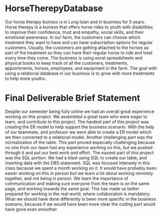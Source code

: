 # HorseTherepyDatabase
Our horse therapy buiness is in Long Islan and in business for 5 years. Horse therepy is a buiness that offers horse rides to youth with disabilities to improve their confidence, trust and empathy, social skills, and their emotional awereness. In our farm, the customers can choose which treatment they want to have and can have subscription options for regular customers. Usually, the customers are getting attached to the horses as part of the treatment so they can have their regular horse to ride and treat every time they come. The business is using excel spreadsheets and physical books to keep track of all the customers, treatments, appointments, horses, employees, and equipment in the farm. The goal with using a relational database in our business is to grow with more treatments to help more youths.


Final Deliverable Brief Statement 
=

Despite our semester being fully online we had an overall great experience working on this project. We assembled a great team who were eager to learn, and contribute to this project. The hardest part of this project was creating the ER model to help support the business scenario. With the help of our teammate, and professor we were able to create a ER model which we then converted to a relational model. Another challenging part was the normalization of the table. This part proved especially challenging because no one from our team had any experience working on this, but we pushed through it and put our best work and effort. The easiest part of this project was the SQL portion. We had a blast using SQL to create our table, and inserting data with the DBS statement. SQL was focused intensely in this class because we spent a month working on it. It would have probably been easier working on this in person but we learn a lot about working remotely together, and not being in person. We learn the importance of communication and making sure everyone from the team is on the same page, and working towards the same goal. This has made us better prepared for working in the real world, where collaboration is mandatory. What we should have done differently is been more specific in the business scenario, because if we would have been more clear the coding part would have gone even smoother. 


